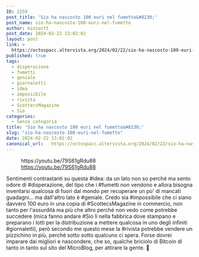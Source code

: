 ```yaml
---
ID: 2259
post_title: 'Sio ha nascosto 100 euri nel fumetto&#8230;'
post_name: sio-ha-nascosto-100-euri-nel-fumetto
author: minioctt
post_date: 2024-02-22 13:02:02
layout: post
link: >
  https://octospacc.altervista.org/2024/02/22/sio-ha-nascosto-100-euri-nel-fumetto/
published: true
tags:
  - disperazione
  - fumetti
  - geniale
  - giornaletti
  - idea
  - impossibile
  - rivista
  - ScottecsMagazine
  - Sio
categories:
  - Senza categoria
title: 'Sio ha nascosto 100 euri nel fumetto&#8230;'
slug: "sio-ha-nascosto-100-euri-nel-fumetto"
date: 2024-02-22 13:02:02
canonical_url:   https://octospacc.altervista.org/2024/02/22/sio-ha-nascosto-100-euri-nel-fumetto/
---
```

<!-- wp:embed {"url":"https://youtu.be/79S61gRdu88","type":"video","providerNameSlug":"youtube","responsive":true,"className":"wp-embed-aspect-16-9 wp-has-aspect-ratio"} -->
<figure class="wp-block-embed is-type-video is-provider-youtube wp-block-embed-youtube wp-embed-aspect-16-9 wp-has-aspect-ratio"><div class="wp-block-embed__wrapper">
https://youtu.be/79S61gRdu88
</div><figcaption class="wp-element-caption"><a href="https://youtu.be/79S61gRdu88">https://youtu.be/79S61gRdu88</a></figcaption></figure>
<!-- /wp:embed -->

<!-- wp:paragraph -->
<p markdown="1">Sentimenti contrastanti su questa #idea: da un lato non so perché ma sento odore di #disperazione, del tipo che i #fumetti non vendono e allora bisogna inventarsi qualcosa di fuori dal mondo per recuperare un po' di mancati guadagni... ma dall'altro lato è #geniale. Credo sia #impossibile che ci siano davvero 100 euro in una copia di #ScottecsMagazine in commercio, non tanto per l'assurdità ma più che altro perché non vedo come potrebbe succedere (mica fanno andare #Sio lì nella fabbrica dove stampano e preparano i lotti per la distribuzione a mettere qualcosa in uno degli infiniti #giornaletti), però secondo me questo mese la #rivista potrebbe vendere un pizzichino in più, perché sotto sotto qualcuno ci spera. Forse dovrei imparare dai migliori e nascondere, che so, qualche briciolo di Bitcoin di tanto in tanto sul sito del MicroBlog, per attirare la gente. 🤔️</p>
<!-- /wp:paragraph -->